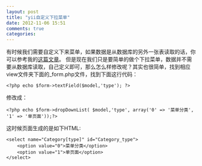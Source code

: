```yaml
---
layout: post
title: "yii自定义下拉菜单"
date: 2012-11-06 15:51
comments: true
categories: 
---
```


有时候我们需要自定义下来菜单，如果数据是从数据库的另外一张表读取的话，你可以参考我的[这篇文章](/archives/522)。 但是现在我们只是要简单的做个下拉菜单，数据并不需要从数据库读取，自己定义即可，那么怎么样修改呢？其实也很简单，找到相应view文件夹下面的_form.php文件，找到下面这行代码： 
    
    
    <?php echo $form->textField($model,'type'); ?>

修改成： 
    
    
    <?php echo $form->dropDownList( $model,'type', array('0' => '菜单分类', '1' => '单页面'));?>

这时候页面生成的是如下HTML: 
    
    
    <select name="Category[type]" id="Category_type">
        <option value="0">菜单分类</option>
        <option value="1">单页面</option>
    </select>